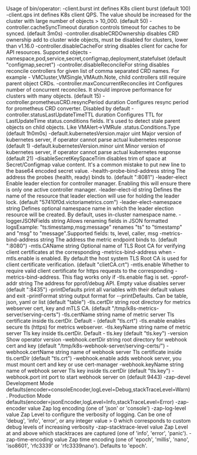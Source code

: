 Usage of bin/operator:
  -client.burst int
    	defines K8s client burst (default 100)
  -client.qps int
    	defines K8s client QPS. The value should be increased for the cluster with large number of objects > 10_000. (default 50)
  -controller.cacheSyncTimeout duration
    	controls timeout for caches to be synced. (default 3m0s)
  -controller.disableCRDOwnership
    	disables CRD ownership add to cluster wide objects, must be disabled for clusters, lower than v1.16.0
  -controller.disableCacheFor string
    	disables client for cache for API resources. Supported objects - namespace,pod,service,secret,configmap,deployment,statefulset (default "configmap,secret")
  -controller.disableReconcileFor string
    	disables reconcile controllers for given list of comma separated CRD names. For example - VMCluster,VMSingle,VMAuth.Note, child controllers still require parent object CRDs.
  -controller.maxConcurrentReconciles int
    	Configures number of concurrent reconciles. It should improve performance for clusters with many objects. (default 15)
  -controller.prometheusCRD.resyncPeriod duration
    	Configures resync period for prometheus CRD converter. Disabled by default
  -controller.statusLastUpdateTimeTTL duration
    	Configures TTL for LastUpdateTime status.conditions fields. It's used to detect stale parent objects on child objects. Like VMAlert->VMRule .status.Conditions.Type (default 1h0m0s)
  -default.kubernetesVersion.major uint
    	Major version of kubernetes server, if operator cannot parse actual kubernetes response (default 1)
  -default.kubernetesVersion.minor uint
    	Minor version of kubernetes server, if operator cannot parse actual kubernetes response (default 21)
  -disableSecretKeySpaceTrim
    	disables trim of space at Secret/Configmap value content. It's a common mistake to put new line to the base64 encoded secret value.
  -health-probe-bind-address string
    	The address the probes (health, ready) binds to. (default ":8081")
  -leader-elect
    	Enable leader election for controller manager. Enabling this will ensure there is only one active controller manager.
  -leader-elect-id string
    	Defines the name of the resource that leader election will use for holding the leader lock. (default "57410f0d.victoriametrics.com")
  -leader-elect-namespace string
    	Defines optional namespace name in which the leader election resource will be created. By default, uses in-cluster namespace name.
  -loggerJSONFields string
    	Allows renaming fields in JSON formatted logsExample: "ts:timestamp,msg:message" renames "ts" to "timestamp" and "msg" to "message".Supported fields: ts, level, caller, msg
  -metrics-bind-address string
    	The address the metric endpoint binds to. (default ":8080")
  -mtls.CAName string
    	Optional name of TLS Root CA for verifying client certificates at the corresponding -metrics-bind-address when -mtls.enable is enabled. By default the host system TLS Root CA is used for client certificate verification.  (default "clietCA.crt")
  -mtls.enable
    	Whether to require valid client certificate for https requests to the corresponding -metrics-bind-address. This flag works only if -tls.enable flag is set.
  -pprof-addr string
    	The address for pprof/debug API. Empty value disables server (default ":8435")
  -printDefaults
    	print all variables with their default values and exit
  -printFormat string
    	output format for --printDefaults. Can be table, json, yaml or list (default "table")
  -tls.certDir string
    	root directory for metrics webserver cert, key and mTLS CA. (default "/tmp/k8s-metrics-server/serving-certs")
  -tls.certName string
    	name of metric server Tls certificate inside tls.certDir. Default -  (default "tls.crt")
  -tls.enable
    	enables secure tls (https) for metrics webserver.
  -tls.keyName string
    	name of metric server Tls key inside tls.certDir. Default - tls.key (default "tls.key")
  -version
    	Show operator version
  -webhook.certDir string
    	root directory for webhook cert and key (default "/tmp/k8s-webhook-server/serving-certs/")
  -webhook.certName string
    	name of webhook server Tls certificate inside tls.certDir (default "tls.crt")
  -webhook.enable
    	adds webhook server, you must mount cert and key or use cert-manager
  -webhook.keyName string
    	name of webhook server Tls key inside tls.certDir (default "tls.key")
  -webhook.port int
    	port to start webhook server on (default 9443)
  -zap-devel
    	Development Mode defaults(encoder=consoleEncoder,logLevel=Debug,stackTraceLevel=Warn). Production Mode defaults(encoder=jsonEncoder,logLevel=Info,stackTraceLevel=Error)
  -zap-encoder value
    	Zap log encoding (one of 'json' or 'console')
  -zap-log-level value
    	Zap Level to configure the verbosity of logging. Can be one of 'debug', 'info', 'error', or any integer value > 0 which corresponds to custom debug levels of increasing verbosity
  -zap-stacktrace-level value
    	Zap Level at and above which stacktraces are captured (one of 'info', 'error', 'panic').
  -zap-time-encoding value
    	Zap time encoding (one of 'epoch', 'millis', 'nano', 'iso8601', 'rfc3339' or 'rfc3339nano'). Defaults to 'epoch'.
